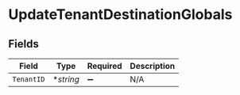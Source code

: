 # UpdateTenantDestinationGlobals


## Fields

| Field              | Type               | Required           | Description        |
| ------------------ | ------------------ | ------------------ | ------------------ |
| `TenantID`         | **string*          | :heavy_minus_sign: | N/A                |